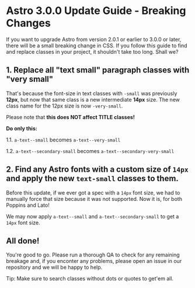 # Astro 3.0.0 Update Guide - Breaking Changes

If you want to upgrade Astro from version 2.0.1 or earlier to 3.0.0 or later, there will be a small breaking change in CSS. If you follow this guide to find and replace classes in your project, it shouldn't take too long. Shall we?

## 1. Replace all "text small" paragraph classes with "very small"

That's because the font-size in text classes with `-small` was previously **12px**, but now that same class is a new intermediate **14px** size. 
The new class name for the 12px size is now `-very-small`.

Please note that **this does NOT affect TITLE classes!**

**Do only this:** 

1.1. `a-text--small` becomes `a-text--very-small`

1.2. `a-text--secondary-small` becomes `a-text--secondary-very-small`

## 2. Find any Astro fonts with a custom size of `14px` and apply the new `text-small` classes to them.

Before this update, if we ever got a spec with a `14px` font size, we had to manually force that size because it was not supported. Now it is, for both Poppins and Lato! 

We may now apply `a-text--small` and `a-text--secondary-small` to get a `14px` font size.

## All done!

You're good to go. Please run a thorough QA to check for any remaining breakage and, if you enconter any problems, please open an issue in our repository and we will be happy to help.

Tip: Make sure to search classes without dots or quotes to get'em all.
